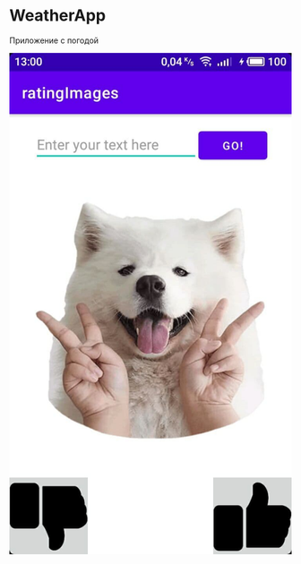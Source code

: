 # WeatherApp
Приложение с погодой
<p align="center">
  <img src="https://raw.githubusercontent.com/LencoDigitexer/ratingImages/master/screeen/dog.jpg"/>
</p>
